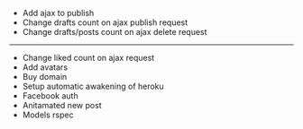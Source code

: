 * Add ajax to publish
* Change drafts count on ajax publish request
* Change drafts/posts count on ajax delete request
---
* Change liked count on ajax request
* Add avatars
* Buy domain
* Setup automatic awakening of heroku
* Facebook auth
* Anitamated new post
* Models rspec